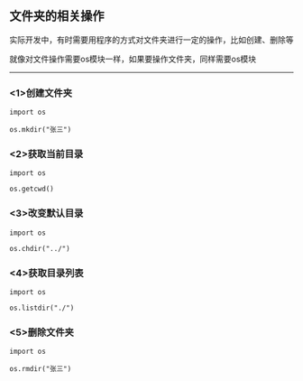 ## 文件夹的相关操作
实际开发中，有时需要用程序的方式对文件夹进行一定的操作，比如创建、删除等

就像对文件操作需要os模块一样，如果要操作文件夹，同样需要os模块

---
### <1>创建文件夹

    import os

    os.mkdir("张三")
### <2>获取当前目录

    import os

    os.getcwd()
### <3>改变默认目录

    import os

    os.chdir("../")
### <4>获取目录列表

    import os

    os.listdir("./")
### <5>删除文件夹

    import os

    os.rmdir("张三")
